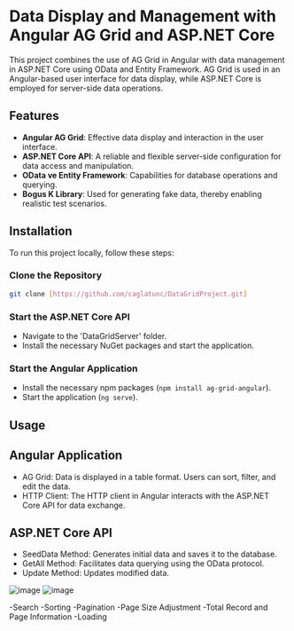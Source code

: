 # Data Display and Management with Angular AG Grid and ASP.NET Core

This project combines the use of AG Grid in Angular with data management in ASP.NET Core using OData and Entity Framework. AG Grid is used in an Angular-based user interface for data display, while ASP.NET Core is employed for server-side data operations.

## Features

- **Angular AG Grid**: Effective data display and interaction in the user interface.
- **ASP.NET Core API**: A reliable and flexible server-side configuration for data access and manipulation.
- **OData ve Entity Framework**: Capabilities for database operations and querying.
- **Bogus K Library**: Used for generating fake data, thereby enabling realistic test scenarios.
## Installation

To run this project locally, follow these steps:

### Clone the Repository

```bash
git clone [https://github.com/caglatunc/DataGridProject.git]
````
### Start the ASP.NET Core API
- Navigate to the 'DataGridServer' folder.
- Install the necessary NuGet packages and start the application.
  
### Start the Angular Application
- Install the necessary npm packages (`npm install ag-grid-angular`).
- Start the application (`ng serve`).

## Usage
## Angular Application
- AG Grid: Data is displayed in a table format. Users can sort, filter, and edit the data.
- HTTP Client: The HTTP client in Angular interacts with the ASP.NET Core API for data exchange.

## ASP.NET Core API
- SeedData Method: Generates initial data and saves it to the database.
- GetAll Method: Facilitates data querying using the OData protocol.
- Update Method: Updates modified data.

![image](https://github.com/caglatunc/DataGridProject/assets/95507765/2d0d819d-dcc5-4052-a9c8-738985d71c0c)
![image](https://github.com/caglatunc/DataGridProject/assets/95507765/31ef5373-dc76-41cc-91a7-d53bf558ee6f)

-Search
-Sorting
-Pagination
-Page Size Adjustment
-Total Record and Page Information
-Loading





